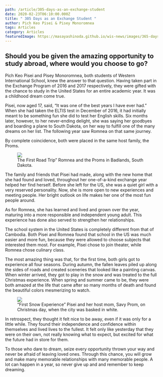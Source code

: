 ```yaml
---
path: /article/305-days-as-an-exchange-student
date: 2020-02-23T06:10:00.000Z
title: " 305 Days as an Exchange Student "
author: Pich Keo Pisei & Pisey Monoromnea
tags: Articles
category: Articles
featuredImage: https://masayashinoda.github.io/wis-news/images/365-days-exchange-1.jpg
---
```

## Should you be given the amazing opportunity to study abroad, where would you choose to go?

 Pich Keo Pisei and Pisey Monoromnea, both students of Western International School, knew the answer to that question. Having taken part in the Exchange Program of 2016 and 2017 respectively, they were gifted with the chance to study in the United States for an entire academic year. It was a childhood dream come true.

Pisei, now aged 17, said, “It was one of the best years I have ever had.” When she had taken the ELTIS test in December of 2016, it had initially meant to be something fun she did to test her English skills. Six months later, however, to her never-ending delight, she was saying her goodbyes and boarding a plane to South Dakota, on her way to fulfill one of the many dreams on her list. The following year saw Romnea on that same journey.

By complete coincidence, both were placed in the same host family, the Proms.

<figure><img src="https://masayashinoda.github.io/wis-news/images/365-days-exchange-1.jpg"><figcaption>The First Road Trip” Romnea and the Proms in Badlands, South Dakota.</figcaption></figure>

 The family and friends that Pisei had made, along with the new home that she had found and loved, throughout her one-of-a-kind exchange year helped her find herself. Before she left for the US, she was a quiet girl with a very reserved personality. Now, she is more open to new experiences and meeting people. Her bright outlook on life makes her one of the most fun people around.

As for Romnea, she has learned and lived and grown over the year, maturing into a more responsible and independent young adult. This experience has done also served to strengthen her relationships.

The school system in the United States is completely different from that of Cambodia. Both Pisei and Romnea found that school in the US was much easier and more fun, because they were allowed to choose subjects that interested them most. For example, Pisei chose to join theater, while Romnea chose culinary class.

The most amazing thing was that, for the first time, both girls got to experience all four seasons. During autumn, the fallen leaves piled up along the sides of roads and created sceneries that looked like a painting canvas. When winter arrived, they got to play in the snow and was treated to the full Christmas experience. When spring and summer came to be, they were both amazed at the life that came after so many months of death and found the beautiful colors mesmerizing to watch. 

<figure><img src="https://masayashinoda.github.io/wis-news/images/365-days-exchange-2.jpg"></img><figcaption>“First Snow Experience”
Pisei and her host mom, Savy Prom, on Christmas day, when the city was basked in white. </figcaption></figure>

In retrospect, they thought it felt nice to be away, even if it was only for a little while. They found their independence and confidence within themselves and lived lives to the fullest. It felt only like yesterday that they were on their own, not really knowing what to expect, but excited for what the future had in store for them.

To those who dare to dream, seize every opportunity thrown your way and never be afraid of leaving loved ones. Through this chance, you will grow and make many memorable relationships with many memorable people. A lot can happen in a year, so never give up and and remember to keep dreaming. 
